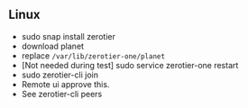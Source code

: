 ## Linux

- sudo snap install zerotier
- download planet
- replace `/var/lib/zerotier-one/planet`
- [Not needed during test] sudo service zerotier-one restart
- sudo zerotier-cli join <id>
- Remote ui approve this.
- See zerotier-cli peers

